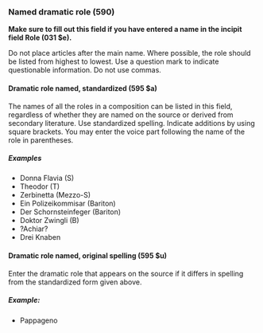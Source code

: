 ### Named dramatic role (590)

**Make sure to fill out this field if you have entered a name in the incipit field Role (031 $e).**

Do not place articles after the main name. Where possible, the role should be listed from highest to lowest. Use a question mark to indicate questionable information. Do not use commas.

#### Dramatic role named, standardized (595 $a)

The names of all the roles in a composition can be listed in this field, regardless of whether they are named on the source or derived from secondary literature. Use standardized spelling. Indicate additions by using square brackets. You may enter the voice part following the name of the role in parentheses.

##### Examples

- Donna Flavia (S)
- Theodor (T)
- Zerbinetta (Mezzo-S)
- Ein Polizeikommisar (Bariton)
- Der Schornsteinfeger (Bariton)
- Doktor Zwingli (B)
- ?Achiar?
- Drei Knaben

#### Dramatic role named, original spelling (595 $u)

Enter the dramatic role that appears on the source if it differs in spelling from the standardized form given above.

##### Example:

- Pappageno
